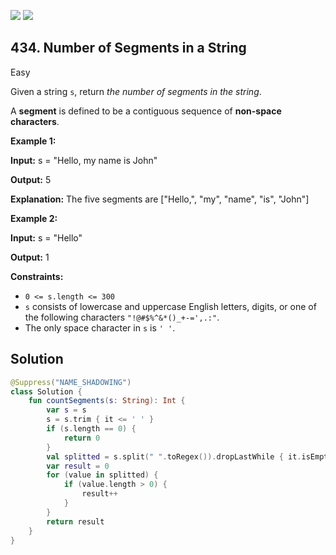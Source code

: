 [![](https://img.shields.io/github/stars/javadev/LeetCode-in-Kotlin?label=Stars&style=flat-square)](https://github.com/javadev/LeetCode-in-Kotlin)
[![](https://img.shields.io/github/forks/javadev/LeetCode-in-Kotlin?label=Fork%20me%20on%20GitHub%20&style=flat-square)](https://github.com/javadev/LeetCode-in-Kotlin/fork)

## 434\. Number of Segments in a String

Easy

Given a string `s`, return _the number of segments in the string_.

A **segment** is defined to be a contiguous sequence of **non-space characters**.

**Example 1:**

**Input:** s = "Hello, my name is John"

**Output:** 5

**Explanation:** The five segments are ["Hello,", "my", "name", "is", "John"]

**Example 2:**

**Input:** s = "Hello"

**Output:** 1

**Constraints:**

*   `0 <= s.length <= 300`
*   `s` consists of lowercase and uppercase English letters, digits, or one of the following characters `"!@#$%^&*()_+-=',.:"`.
*   The only space character in `s` is `' '`.

## Solution

```kotlin
@Suppress("NAME_SHADOWING")
class Solution {
    fun countSegments(s: String): Int {
        var s = s
        s = s.trim { it <= ' ' }
        if (s.length == 0) {
            return 0
        }
        val splitted = s.split(" ".toRegex()).dropLastWhile { it.isEmpty() }.toTypedArray()
        var result = 0
        for (value in splitted) {
            if (value.length > 0) {
                result++
            }
        }
        return result
    }
}
```